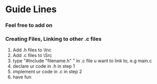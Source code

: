 # Guide Lines
### Feel free to add on

### Creating Files, Linking to other .c files
1. Add .h files to \Inc
2. Add .c files to \Src
3. type "#Include "filename.h" " in .c file u want to link to, e.g main.c
4. declare ur code in .h in step 1
5. implement ur code in .c in step 2
6. have fun

